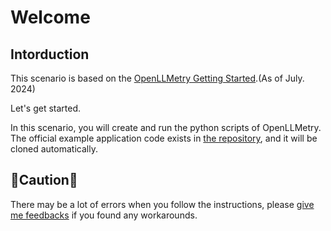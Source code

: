 # Welcome

## Intorduction

This scenario is based on the [OpenLLMetry Getting Started](https://github.com/traceloop/openllmetry?tab=readme-ov-file#-getting-started).(As of July. 2024)

Let's get started.

In this scenario, you will create and run the python scripts of OpenLLMetry.
The official example application code exists in [the repository](https://github.com/traceloop/openllmetry/tree/main/packages/sample-app), and it will be cloned automatically.

## 🚧Caution🚧

There may be a lot of errors when you follow the instructions, please [give me feedbacks](https://github.com/tofuchic/killercoda/issues/new) if you found any workarounds.
